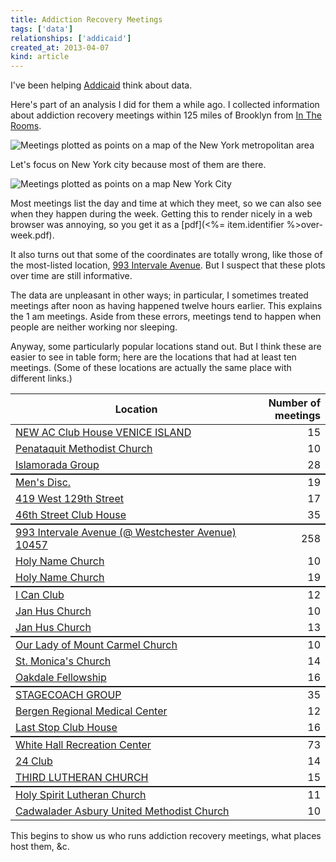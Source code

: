 ```yaml
---
title: Addiction Recovery Meetings
tags: ['data']
relationships: ['addicaid']
created_at: 2013-04-07
kind: article
---
```

I've been helping [Addicaid](http://addicaid.com/) think about data.

Here's part of an analysis I did for them a while ago. I collected
information about addiction recovery meetings within 125 miles of Brooklyn
from [In The Rooms](http://www.intherooms.com).

<img alt="Meetings plotted as points on a map of the New York metropolitan area"
     src="<%= item.identifier %>map.png"
     class="wide" />

Let's focus on New York city because most of them are there.

<img alt="Meetings plotted as points on a map New York City"
     src="<%= item.identifier %>nyc.png"
     class="wide" />

Most meetings list the day and time at which they meet, so we can also see when
they happen during the week. Getting this to render nicely in a web browser was
annoying, so you get it as a [pdf](<%= item.identifier %>over-week.pdf).

It also turns out that some of the coordinates
are totally wrong, like those of the most-listed location,
[993 Intervale Avenue](https://maps.google.com/maps?q=993+intervale+avenue+10457&hl=en&ll=40.823013,-73.896908&spn=0.00352,0.006968&hnear=993+Intervale+Ave,+Bronx,+New+York+10459&gl=us&t=h&z=18).
But I suspect that these plots over time are still informative.

The data are unpleasant in other ways; in particular, I sometimes treated meetings
after noon as having happened twelve hours earlier. This explains the 1 am
meetings. Aside from these errors, meetings tend to happen when people are
neither working nor sleeping.

Anyway, some particularly popular locations stand out. But I think these are easier to see
in table form; here are the locations that had at least ten meetings.
(Some of these locations are actually the same place with different links.)

<style>
#top-locations tbody tr:nth-child(3n) {
    border-bottom: 0.125em solid;
}
#top-locations th:first-child,
#top-locations td:first-child {
    width: 80%;
}

#top-locations th:last-child,
#top-locations td:last-child {
    text-align: right;
    width: 20%;
}
</style>
<table id="top-locations">
    <thead>
        <tr>
            <th>Location</th>
            <th>Number of meetings</th>
        </tr>
    </thead>
    <tbody>
        <tr><td><a href="http://meetings.intherooms.com/locations/ATLANTIC-CITY/NEW-AC-Club-House-VENICE-ISLAND-/46522">NEW AC Club House VENICE ISLAND</a></td><td>15</td></tr>
        <tr><td><a href="http://meetings.intherooms.com/locations/Bay-Shore/Penataquit-Methodist-Church/16360">Penataquit Methodist Church</a></td><td>10</td></tr>
        <tr><td><a href="http://meetings.intherooms.com/locations/Bayside/Islamorada-Group/28880">Islamorada Group</a></td><td>28</td></tr>
        <tr><td><a href="http://meetings.intherooms.com/locations/Marlboro/Mens-Disc/25044">Men's Disc.</a></td><td>19</td></tr>
        <tr><td><a href="http://meetings.intherooms.com/locations/New-York/419-West-129th-Street/15524">419 West 129th Street</a></td><td>17</td></tr>
        <tr><td><a href="http://meetings.intherooms.com/locations/New-York/46th-Street-Club-House/39061">46th Street Club House</a></td><td>35</td></tr>
        <tr><td><a href="http://meetings.intherooms.com/locations/New-York/993-Intervale-Avenue--Westchester-Avenue-10457/39063">993 Intervale Avenue (@ Westchester Avenue) 10457</a></td><td>258</td></tr>
        <tr><td><a href="http://meetings.intherooms.com/locations/New-York/Holy-Name-Church/15607">Holy Name Church</a></td><td>10</td></tr>
        <tr><td><a href="http://meetings.intherooms.com/locations/New-York/Holy-Name-Church/39195">Holy Name Church</a></td><td>19</td></tr>
        <tr><td><a href="http://meetings.intherooms.com/locations/New-York/I-Can-Club/39496">I Can Club</a></td><td>12</td></tr>
        <tr><td><a href="http://meetings.intherooms.com/locations/New-York/Jan-Hus-Church/35810">Jan Hus Church</a></td><td>10</td></tr>
        <tr><td><a href="http://meetings.intherooms.com/locations/New-York/Jan-Hus-Church/39098">Jan Hus Church</a></td><td>13</td></tr>
        <tr><td><a href="http://meetings.intherooms.com/locations/New-York/Our-Lady-of-Mount-Carmel-Church/39525">Our Lady of Mount Carmel Church</a></td><td>10</td></tr>
        <tr><td><a href="http://meetings.intherooms.com/locations/New-York/St-Monicas-Church/39971">St. Monica's Church</a></td><td>14</td></tr>
        <tr><td><a href="http://meetings.intherooms.com/locations/Oakdale/Oakdale-Fellowship/18652">Oakdale Fellowship</a></td><td>16</td></tr>
        <tr><td><a href="http://meetings.intherooms.com/locations/PALERMO/STAGECOACH-GROUP/28075">STAGECOACH GROUP</a></td><td>35</td></tr>
        <tr><td><a href="http://meetings.intherooms.com/locations/Paramus/Bergen-Regional-Medical-Center/15207">Bergen Regional Medical Center</a></td><td>12</td></tr>
        <tr><td><a href="http://meetings.intherooms.com/locations/Philadelphia/Last-Stop-Club-House/14843">Last Stop Club House</a></td><td>16</td></tr>
        <tr><td><a href="http://meetings.intherooms.com/locations/Philadelphia/White-Hall-Recreation-Center/14845">White Hall Recreation Center</a></td><td>73</td></tr>
        <tr><td><a href="http://meetings.intherooms.com/locations/Princeton/24-Club/20582">24 Club</a></td><td>14</td></tr>
        <tr><td><a href="http://meetings.intherooms.com/locations/RHINEBACK/THIRD-LUTHERAN-CHURCH/24489">THIRD LUTHERAN CHURCH</a></td><td>15</td></tr>
        <tr><td><a href="http://meetings.intherooms.com/locations/Reading/Holy-Spirit-Lutheran-Church/14964">Holy Spirit Lutheran Church</a></td><td>11</td></tr>
        <tr><td><a href="http://meetings.intherooms.com/locations/Trenton/Cadwalader-Asbury-United-Methodist-Church/14627">Cadwalader Asbury United Methodist Church</a></td><td>10</td></tr>
    </tbody>
</table>

This begins to show us who runs addiction recovery meetings, what places host them, &c.
